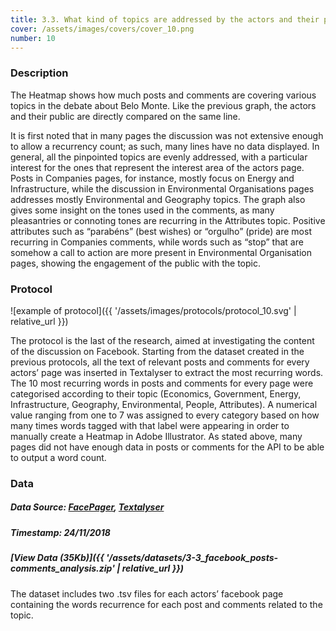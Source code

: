```yaml
---
title: 3.3. What kind of topics are addressed by the actors and their public on Facebook to talk about Belo Monte?
cover: /assets/images/covers/cover_10.png
number: 10
---
```

### Description
The Heatmap shows how much posts and comments are covering various topics in the debate about Belo Monte. Like the previous graph, the actors and their public are directly compared on the same line.

It is first noted that in many pages the discussion was not extensive enough to allow a recurrency count; as such, many lines have no data displayed. In general, all the pinpointed topics are evenly addressed, with a particular interest for the ones that represent the interest area of the actors page. Posts in Companies pages, for instance, mostly focus on Energy and Infrastructure, while the discussion in Environmental Organisations pages addresses mostly Environmental and Geography topics. The graph also gives some insight on the tones used in the comments, as many pleasantries or connoting tones are recurring in the Attributes topic. Positive attributes such as “parabéns” (best wishes) or “orgulho” (pride) are most recurring in Companies comments, while words such as “stop” that are somehow a call to action are more present in Environmental Organisation pages, showing the engagement of the public with the topic.


### Protocol
![example of protocol]({{ '/assets/images/protocols/protocol_10.svg' | relative_url }})

The protocol is the last of the research, aimed at investigating the content of the discussion on Facebook. Starting from the dataset created in the previous protocols, all the text of relevant posts and comments for every actors’ page was inserted in Textalyser to extract the most recurring words. The 10 most recurring words in posts and comments for every page were categorised according to their topic (Economics, Government, Energy, Infrastructure, Geography, Environmental, People, Attributes). A numerical value ranging from one to 7 was assigned to every category based on how many times words tagged with that label were appearing in order to manually create a Heatmap in Adobe Illustrator. As stated above, many pages did not have enough data in posts or comments for the API to be able to output a word count. 

### Data
##### Data Source: [FacePager](https://github.com/strohne/Facepager), [Textalyser](http://textalyser.net/)
##### Timestamp: 24/11/2018
##### [View Data (35Kb)]({{ '/assets/datasets/3-3_facebook_posts-comments_analysis.zip' | relative_url }})
The dataset includes two .tsv files for each actors’ facebook page containing the words recurrence for each post and comments related to the topic.

